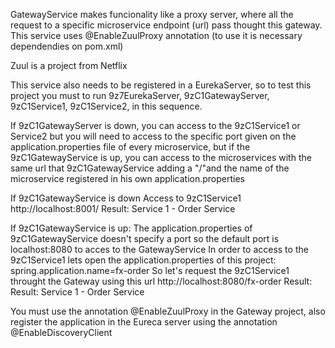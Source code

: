 GatewayService makes funcionality like a proxy server, where all the request to a specific microservice endpoint (url) pass thought this gateway. This service uses @EnableZuulProxy annotation (to use it is necessary dependendies on pom.xml)

Zuul is a project from Netflix

This service also needs to be registered in a EurekaServer, so to test this project you must to run 9z7EurekaServer, 9zC1GatewayServer, 9zC1Service1, 9zC1Service2, in this sequence.

If 9zC1GatewayServer is down, you can access to the 9zC1Service1 or Service2 but you will need to access to the specific port given on the application.properties file of every microservice, but if the 9zC1GatewayService is up, you can access to the microservices with the same url that 9zC1GatewayService adding a "/"and the name of the microservice registered in his own application.properties


If 9zC1GatewayService is down
Access to 9zC1Service1
		http://localhost:8001/ 
				Result: Service 1 - Order Service

If 9zC1GatewayService is up:
	The application.properties of 9zC1GatewayService doesn't specify a port so the default port is localhost:8080 to acces to the GatewayService
	In order to access to the 9zC1Service1 lets open the application.properties of this project:
	spring.application.name=fx-order
	So let's request the 9zC1Service1 throught the Gateway using this url
	 	http://localhost:8080/fx-order
			Result: Result: Service 1 - Order Service


You must use the annotation @EnableZuulProxy in the Gateway project, also register the application in the Eureca server using the annotation @EnableDiscoveryClient	 	
